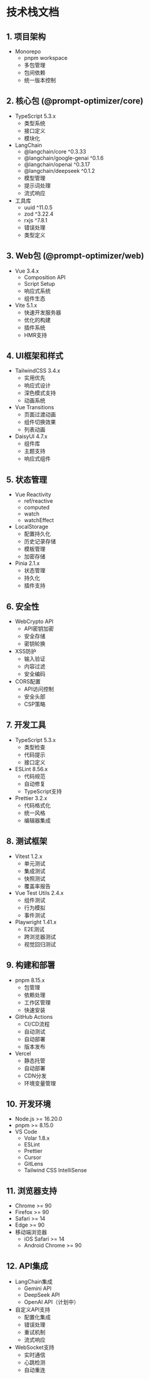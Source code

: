 # 技术栈文档

## 1. 项目架构
- Monorepo
  - pnpm workspace
  - 多包管理
  - 包间依赖
  - 统一版本控制

## 2. 核心包 (@prompt-optimizer/core)
- TypeScript 5.3.x
  - 类型系统
  - 接口定义
  - 模块化
- LangChain
  - @langchain/core ^0.3.33
  - @langchain/google-genai ^0.1.6
  - @langchain/openai ^0.3.17
  - @langchain/deepseek ^0.1.2
  - 模型管理
  - 提示词处理
  - 流式响应
- 工具库
  - uuid ^11.0.5
  - zod ^3.22.4
  - rxjs ^7.8.1
  - 错误处理
  - 类型定义

## 3. Web包 (@prompt-optimizer/web)
- Vue 3.4.x
  - Composition API
  - Script Setup
  - 响应式系统
  - 组件生态
- Vite 5.1.x
  - 快速开发服务器
  - 优化的构建
  - 插件系统
  - HMR支持

## 4. UI框架和样式
- TailwindCSS 3.4.x
  - 实用优先
  - 响应式设计
  - 深色模式支持
  - 动画系统
- Vue Transitions
  - 页面过渡动画
  - 组件切换效果
  - 列表动画
- DaisyUI 4.7.x
  - 组件库
  - 主题支持
  - 响应式组件

## 5. 状态管理
- Vue Reactivity
  - ref/reactive
  - computed
  - watch
  - watchEffect
- LocalStorage
  - 配置持久化
  - 历史记录存储
  - 模板管理
  - 加密存储
- Pinia 2.1.x
  - 状态管理
  - 持久化
  - 插件支持

## 6. 安全性
- WebCrypto API
  - API密钥加密
  - 安全存储
  - 密钥轮换
- XSS防护
  - 输入验证
  - 内容过滤
  - 安全编码
- CORS配置
  - API访问控制
  - 安全头部
  - CSP策略

## 7. 开发工具
- TypeScript 5.3.x
  - 类型检查
  - 代码提示
  - 接口定义
- ESLint 8.56.x
  - 代码规范
  - 自动修复
  - TypeScript支持
- Prettier 3.2.x
  - 代码格式化
  - 统一风格
  - 编辑器集成

## 8. 测试框架
- Vitest 1.2.x
  - 单元测试
  - 集成测试
  - 快照测试
  - 覆盖率报告
- Vue Test Utils 2.4.x
  - 组件测试
  - 行为模拟
  - 事件测试
- Playwright 1.41.x
  - E2E测试
  - 跨浏览器测试
  - 视觉回归测试

## 9. 构建和部署
- pnpm 8.15.x
  - 包管理
  - 依赖处理
  - 工作区管理
  - 快速安装
- GitHub Actions
  - CI/CD流程
  - 自动测试
  - 自动部署
  - 版本发布
- Vercel
  - 静态托管
  - 自动部署
  - CDN分发
  - 环境变量管理

## 10. 开发环境
- Node.js >= 16.20.0
- pnpm >= 8.15.0
- VS Code
  - Volar 1.8.x
  - ESLint
  - Prettier
  - Cursor
  - GitLens
  - Tailwind CSS IntelliSense

## 11. 浏览器支持
- Chrome >= 90
- Firefox >= 90
- Safari >= 14
- Edge >= 90
- 移动端浏览器
  - iOS Safari >= 14
  - Android Chrome >= 90

## 12. API集成
- LangChain集成
  - Gemini API
  - DeepSeek API
  - OpenAI API（计划中）
- 自定义API支持
  - 配置化集成
  - 错误处理
  - 重试机制
  - 流式响应
- WebSocket支持
  - 实时通信
  - 心跳检测
  - 自动重连 